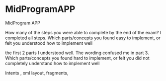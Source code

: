 # MidProgramAPP
MidProgram APP 

How many of the steps you were able to complete by the end of the exam?
I completed all steps. 
Which parts/concepts you found easy to implement, or felt you understood how to implement well

the first 2 parts I understood well. The wording confused me in part 3.
Which parts/concepts you found hard to implement, or felt you did not completely understand how to implement well

Intents , xml layout, fragments,

